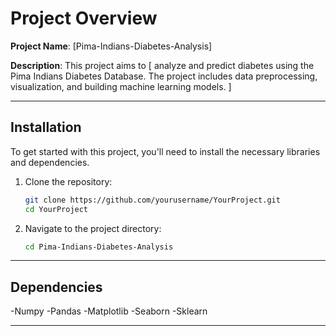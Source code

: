 # Project Overview

**Project Name**: [Pima-Indians-Diabetes-Analysis]

**Description**: This project aims to [ analyze and predict diabetes using the Pima Indians Diabetes Database. The project includes data preprocessing, visualization, and building machine learning models.
]

---

## Installation

To get started with this project, you'll need to install the necessary libraries and dependencies.

1. Clone the repository:
   ```bash
   git clone https://github.com/yourusername/YourProject.git
   cd YourProject
2. Navigate to the project directory:
   ```bash
   cd Pima-Indians-Diabetes-Analysis

---

## Dependencies
-Numpy
-Pandas
-Matplotlib
-Seaborn
-Sklearn

---

